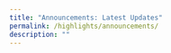 ```yaml
---
title: "Announcements: Latest Updates"
permalink: /highlights/announcements/
description: ""
---
```

